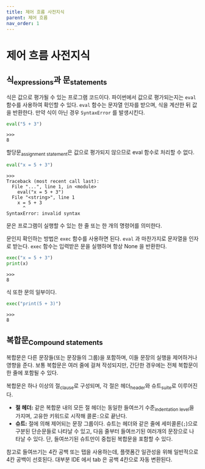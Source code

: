 ```yaml
---
title: 제어 흐름 사전지식
parent: 제어 흐름
nav_order: 1
---
```


# 제어 흐름 사전지식

## 식<sub>expressions</sub>과 문<sub>statements</sub>

식은 값으로 평가될 수 있는 프로그램 코드이다.
파이썬에서 값으로 평가되는지는 `eval` 함수를 사용하여 확인할 수 있다.
`eval` 함수는 문자열 인자를 받으며, 식을 계산한 뒤 값을 반환한다.
만약 식이 아닌 경우 `SyntaxError` 를 발생시킨다.

```python
eval("5 + 3")
```
```
>>>
8
```

할당문<sub>assignment statement</sub>은 값으로 평가되지 않으므로 eval 함수로 처리할 수 없다.

```python
eval("x = 5 + 3")
```
```
>>>
Traceback (most recent call last):
  File "...", line 1, in <module>
    eval("x = 5 + 3")
  File "<string>", line 1
    x = 5 + 3
      ^
SyntaxError: invalid syntax
```

문은 프로그램이 실행할 수 있는 한 줄 또는 한 개의 명령어를 의미한다.

문인지 확인하는 방법은 `exec` 함수를 사용하면 된다. `eval` 과 마찬가지로 문자열을 인자로 받는다.
`exec` 함수는 입력받은 문을 실행하며 항상 None 을 반환한다.

```python
exec("x = 5 + 3")
print(x)
```
```
>>>
8
```

식 또한 문의 일부이다.

```python
exec("print(5 + 3)")
```
```
>>>
8
```

## 복합문<sub>Compound statements</sub>

복합문은 다른 문장들(또는 문장들의 그룹)을 포함하며, 이들 문장의 실행을 제어하거나 영향을 준다.
보통 복합문은 여러 줄에 걸쳐 작성되지만, 간단한 경우에는 전체 복합문이 한 줄에 포함될 수 있다.

복합문은 하나 이상의 절<sub>clause</sub>로 구성되며, 각 절은 헤더<sub>header</sub>와 슈트<sub>suite</sub>로 이루어진다.

* **절 헤더:** 같은 복합문 내의 모든 절 헤더는 동일한 들여쓰기 수준<sub>indentation level</sub>을 가지며, 고유한 키워드로 시작해 콜론`:`으로 끝난다.
* **슈트:** 절에 의해 제어되는 문장 그룹이다.
  슈트는 헤더와 같은 줄에 세미콜론(`;`)으로 구분된 단순문들로 나타날 수 있고, 다음 줄부터 들여쓰기된 여러개의 문장으로 나타날 수 있다.
  단, 들여쓰기된 슈트만이 중첩된 복합문을 포함할 수 있다.

참고로 들여쓰기는 4칸 공백 또는 탭을 사용하는데, 플랫폼간 일관성을 위해 일반적으로 4칸 공백이 선호된다.
대부분 IDE 에서 tab 은 공백 4칸으로 자동 변환된다.